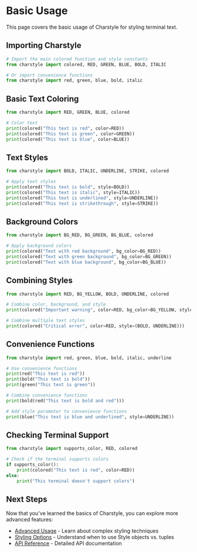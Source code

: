 # Basic Usage

This page covers the basic usage of Charstyle for styling terminal text.

## Importing Charstyle

```python
# Import the main colored function and style constants
from charstyle import colored, RED, GREEN, BLUE, BOLD, ITALIC

# Or import convenience functions
from charstyle import red, green, blue, bold, italic
```

## Basic Text Coloring

```python
from charstyle import RED, GREEN, BLUE, colored

# Color text
print(colored("This text is red", color=RED))
print(colored("This text is green", color=GREEN))
print(colored("This text is blue", color=BLUE))
```

## Text Styles

```python
from charstyle import BOLD, ITALIC, UNDERLINE, STRIKE, colored

# Apply text styles
print(colored("This text is bold", style=BOLD))
print(colored("This text is italic", style=ITALIC))
print(colored("This text is underlined", style=UNDERLINE))
print(colored("This text is strikethrough", style=STRIKE))
```

## Background Colors

```python
from charstyle import BG_RED, BG_GREEN, BG_BLUE, colored

# Apply background colors
print(colored("Text with red background", bg_color=BG_RED))
print(colored("Text with green background", bg_color=BG_GREEN))
print(colored("Text with blue background", bg_color=BG_BLUE))
```

## Combining Styles

```python
from charstyle import RED, BG_YELLOW, BOLD, UNDERLINE, colored

# Combine color, background, and style
print(colored("Important warning", color=RED, bg_color=BG_YELLOW, style=BOLD))

# Combine multiple text styles
print(colored("Critical error", color=RED, style=(BOLD, UNDERLINE)))
```

## Convenience Functions

```python
from charstyle import red, green, blue, bold, italic, underline

# Use convenience functions
print(red("This text is red"))
print(bold("This text is bold"))
print(green("This text is green"))

# Combine convenience functions
print(bold(red("This text is bold and red")))

# Add style parameter to convenience functions
print(blue("This text is blue and underlined", style=UNDERLINE))
```

## Checking Terminal Support

```python
from charstyle import supports_color, RED, colored

# Check if the terminal supports colors
if supports_color():
    print(colored("This text is red", color=RED))
else:
    print("This terminal doesn't support colors")
```

## Next Steps

Now that you've learned the basics of Charstyle, you can explore more advanced features:

- [Advanced Usage](advanced.md) - Learn about complex styling techniques
- [Styling Options](styling-options.md) - Understand when to use Style objects vs. tuples
- [API Reference](../api/core.md) - Detailed API documentation
